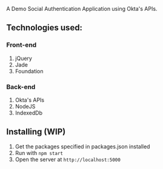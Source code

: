 A Demo Social Authentication Application using Okta's APIs.

## Technologies used:

### Front-end

1. jQuery
2. Jade
3. Foundation

### Back-end

1. Okta's APIs
2. NodeJS
3. IndexedDb

## Installing (WIP)

1. Get the packages specified in packages.json installed 
2. Run  with ```npm start```
3. Open the server at ```http://localhost:5000```

